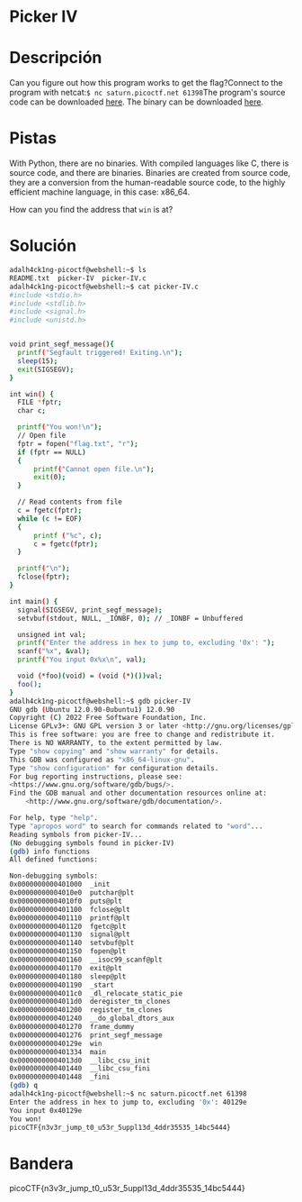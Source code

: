 # Picker IV

# Descripción
Can you figure out how this program works to get the flag?Connect to the program with netcat:`$ nc saturn.picoctf.net 61398`The program's source code can be downloaded [here](https://artifacts.picoctf.net/c/528/picker-IV.c). The binary can be downloaded [here](https://artifacts.picoctf.net/c/528/picker-IV).
# Pistas
With Python, there are no binaries. With compiled languages like C, there is source code, and there are binaries. Binaries are created from source code, they are a conversion from the human-readable source code, to the highly efficient machine language, in this case: x86_64.

How can you find the address that `win` is at?
# Solución

```bash
adalh4ck1ng-picoctf@webshell:~$ ls
README.txt  picker-IV  picker-IV.c
adalh4ck1ng-picoctf@webshell:~$ cat picker-IV.c 
#include <stdio.h>
#include <stdlib.h>
#include <signal.h>
#include <unistd.h>


void print_segf_message(){
  printf("Segfault triggered! Exiting.\n");
  sleep(15);
  exit(SIGSEGV);
}

int win() {
  FILE *fptr;
  char c;

  printf("You won!\n");
  // Open file
  fptr = fopen("flag.txt", "r");
  if (fptr == NULL)
  {
      printf("Cannot open file.\n");
      exit(0);
  }

  // Read contents from file
  c = fgetc(fptr);
  while (c != EOF)
  {
      printf ("%c", c);
      c = fgetc(fptr);
  }

  printf("\n");
  fclose(fptr);
}

int main() {
  signal(SIGSEGV, print_segf_message);
  setvbuf(stdout, NULL, _IONBF, 0); // _IONBF = Unbuffered

  unsigned int val;
  printf("Enter the address in hex to jump to, excluding '0x': ");
  scanf("%x", &val);
  printf("You input 0x%x\n", val);

  void (*foo)(void) = (void (*)())val;
  foo();
}
adalh4ck1ng-picoctf@webshell:~$ gdb picker-IV
GNU gdb (Ubuntu 12.0.90-0ubuntu1) 12.0.90
Copyright (C) 2022 Free Software Foundation, Inc.
License GPLv3+: GNU GPL version 3 or later <http://gnu.org/licenses/gpl.html>
This is free software: you are free to change and redistribute it.
There is NO WARRANTY, to the extent permitted by law.
Type "show copying" and "show warranty" for details.
This GDB was configured as "x86_64-linux-gnu".
Type "show configuration" for configuration details.
For bug reporting instructions, please see:
<https://www.gnu.org/software/gdb/bugs/>.
Find the GDB manual and other documentation resources online at:
    <http://www.gnu.org/software/gdb/documentation/>.

For help, type "help".
Type "apropos word" to search for commands related to "word"...
Reading symbols from picker-IV...
(No debugging symbols found in picker-IV)
(gdb) info functions
All defined functions:

Non-debugging symbols:
0x0000000000401000  _init
0x00000000004010e0  putchar@plt
0x00000000004010f0  puts@plt
0x0000000000401100  fclose@plt
0x0000000000401110  printf@plt
0x0000000000401120  fgetc@plt
0x0000000000401130  signal@plt
0x0000000000401140  setvbuf@plt
0x0000000000401150  fopen@plt
0x0000000000401160  __isoc99_scanf@plt
0x0000000000401170  exit@plt
0x0000000000401180  sleep@plt
0x0000000000401190  _start
0x00000000004011c0  _dl_relocate_static_pie
0x00000000004011d0  deregister_tm_clones
0x0000000000401200  register_tm_clones
0x0000000000401240  __do_global_dtors_aux
0x0000000000401270  frame_dummy
0x0000000000401276  print_segf_message
0x000000000040129e  win
0x0000000000401334  main
0x00000000004013d0  __libc_csu_init
0x0000000000401440  __libc_csu_fini
0x0000000000401448  _fini
(gdb) q
adalh4ck1ng-picoctf@webshell:~$ nc saturn.picoctf.net 61398
Enter the address in hex to jump to, excluding '0x': 40129e
You input 0x40129e
You won!
picoCTF{n3v3r_jump_t0_u53r_5uppl13d_4ddr35535_14bc5444}
```

# Bandera
picoCTF{n3v3r_jump_t0_u53r_5uppl13d_4ddr35535_14bc5444}
